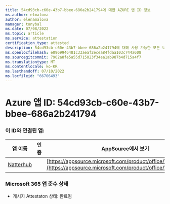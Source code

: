 ```yaml
---
title: 54cd93cb-c60e-43b7-bbee-686a2b241794에 대한 AZURE 앱 ID 정보
ms.author: elmalova
author: elenamalova
manager: tonybal
ms.date: 07/08/2022
ms.topic: article
ms.service: attestation
certification_type: attested
description: 54cd93cb-c60e-43b7-bbee-686a2b241794에 대해 사용 가능한 모든 보안 및 규정 준수 정보입니다.
ms.openlocfilehash: e0969946481c33aeaf2ecea84fdaa103c744a608
ms.sourcegitcommit: 7902a8fe5a55d715023f34ea1ab987b4d715a4f7
ms.translationtype: MT
ms.contentlocale: ko-KR
ms.lasthandoff: 07/10/2022
ms.locfileid: "66706493"
---
```

# <a name="azure-app-id-54cd93cb-c60e-43b7-bbee-686a2b241794"></a>Azure 앱 ID: 54cd93cb-c60e-43b7-bbee-686a2b241794


### <a name="apps-associated-with-this-id"></a>이 ID와 연결된 앱:
| **앱 이름** | **인증** | **AppSource에서 보기** |
|--------------|---------------|-----------------------|
| [Natterhub](../forward/WA200003420.md) |  | [https://appsource.microsoft.com/product/office/WA200003420](https://appsource.microsoft.com/product/office/WA200003420) |

### <a name="microsoft-365-app-compliance-status"></a>Microsoft 365 앱 준수 상태
- 게시자 Attestaton 상태: 완료됨
